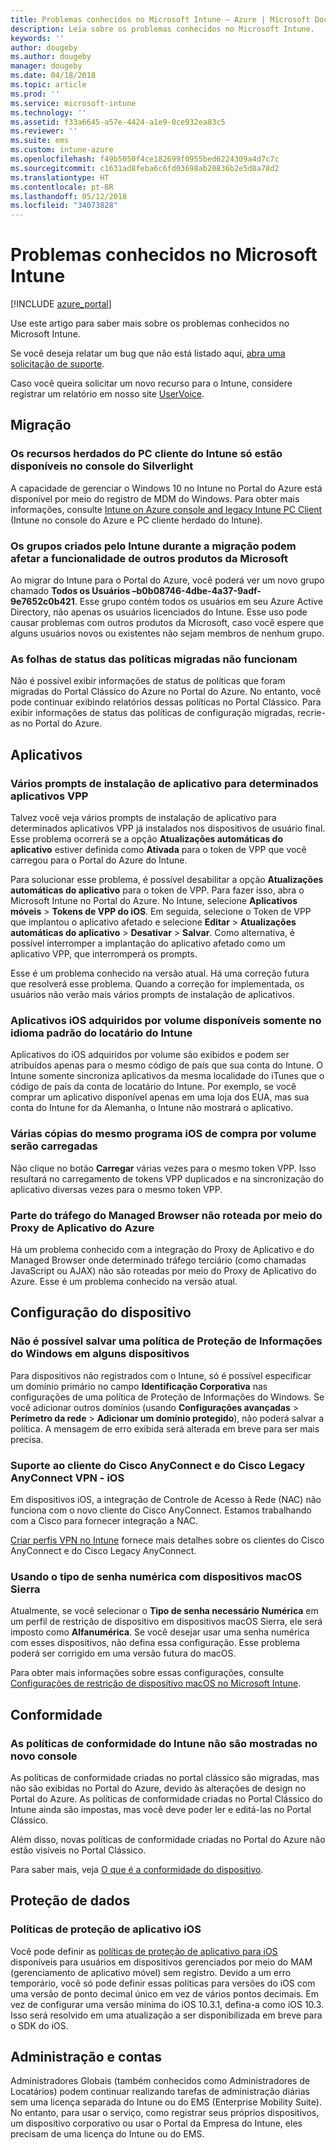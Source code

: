 ```yaml
---
title: Problemas conhecidos no Microsoft Intune – Azure | Microsoft Docs
description: Leia sobre os problemas conhecidos no Microsoft Intune.
keywords: ''
author: dougeby
ms.author: dougeby
manager: dougeby
ms.date: 04/18/2018
ms.topic: article
ms.prod: ''
ms.service: microsoft-intune
ms.technology: ''
ms.assetid: f33a6645-a57e-4424-a1e9-0ce932ea83c5
ms.reviewer: ''
ms.suite: ems
ms.custom: intune-azure
ms.openlocfilehash: f49b5050f4ce182699f0955bed6224309a4d7c7c
ms.sourcegitcommit: c1631ad8feba6c6fd03698ab20836b2e5d8a78d2
ms.translationtype: HT
ms.contentlocale: pt-BR
ms.lasthandoff: 05/12/2018
ms.locfileid: "34073828"
---
```

# <a name="known-issues-in-microsoft-intune"></a>Problemas conhecidos no Microsoft Intune


[!INCLUDE [azure_portal](./includes/azure_portal.md)]

Use este artigo para saber mais sobre os problemas conhecidos no Microsoft Intune.

Se você deseja relatar um bug que não está listado aqui, [abra uma solicitação de suporte](get-support.md).

Caso você queira solicitar um novo recurso para o Intune, considere registrar um relatório em nosso site [UserVoice](https://microsoftintune.uservoice.com/forums/291681-ideas/category/189016-azure-admin-console).

## <a name="migration"></a>Migração

### <a name="intune-legacy-pc-client-features-are-only-available-in-the-silverlight-console"></a>Os recursos herdados do PC cliente do Intune só estão disponíveis no console do Silverlight

A capacidade de gerenciar o Windows 10 no Intune no Portal do Azure está disponível por meio do registro de MDM do Windows. Para obter mais informações, consulte [Intune on Azure console and legacy Intune PC Client](https://docs.microsoft.com/intune-classic/deploy-use/intune-on-azure) (Intune no console do Azure e PC cliente herdado do Intune).

### <a name="groups-created-by-intune-during-migration-might-affect-functionality-of-other-microsoft-products"></a>Os grupos criados pelo Intune durante a migração podem afetar a funcionalidade de outros produtos da Microsoft

Ao migrar do Intune para o Portal do Azure, você poderá ver um novo grupo chamado **Todos os Usuários –b0b08746-4dbe-4a37-9adf-9e7652c0b421**. Esse grupo contém todos os usuários em seu Azure Active Directory, não apenas os usuários licenciados do Intune. Esse uso pode causar problemas com outros produtos da Microsoft, caso você espere que alguns usuários novos ou existentes não sejam membros de nenhum grupo.

### <a name="status-blades-for-migrated-policies-do-not-work"></a>As folhas de status das políticas migradas não funcionam

Não é possível exibir informações de status de políticas que foram migradas do Portal Clássico do Azure no Portal do Azure. No entanto, você pode continuar exibindo relatórios dessas políticas no Portal Clássico. Para exibir informações de status das políticas de configuração migradas, recrie-as no Portal do Azure.

## <a name="apps"></a>Aplicativos


### <a name="multiple-app-install-prompts-for-certain-vpp-apps"></a>Vários prompts de instalação de aplicativo para determinados aplicativos VPP
Talvez você veja vários prompts de instalação de aplicativo para determinados aplicativos VPP já instalados nos dispositivos de usuário final. Esse problema ocorrerá se a opção **Atualizações automáticas do aplicativo** estiver definida como **Ativada** para o token de VPP que você carregou para o Portal do Azure do Intune.    

Para solucionar esse problema, é possível desabilitar a opção **Atualizações automáticas do aplicativo** para o token de VPP. Para fazer isso, abra o Microsoft Intune no Portal do Azure. No Intune, selecione **Aplicativos móveis** > **Tokens de VPP do iOS**. Em seguida, selecione o Token de VPP que implantou o aplicativo afetado e selecione **Editar** > **Atualizações automáticas do aplicativo** > **Desativar** > **Salvar**. Como alternativa, é possível interromper a implantação do aplicativo afetado como um aplicativo VPP, que interromperá os prompts.    

Esse é um problema conhecido na versão atual. Há uma correção futura que resolverá esse problema. Quando a correção for implementada, os usuários não verão mais vários prompts de instalação de aplicativos.

### <a name="ios-volume-purchased-apps-only-available-in-default-intune-tenant-language"></a>Aplicativos iOS adquiridos por volume disponíveis somente no idioma padrão do locatário do Intune
Aplicativos do iOS adquiridos por volume são exibidos e podem ser atribuídos apenas para o mesmo código de país que sua conta do Intune. O Intune somente sincroniza aplicativos da mesma localidade do iTunes que o código de país da conta de locatário do Intune. Por exemplo, se você comprar um aplicativo disponível apenas em uma loja dos EUA, mas sua conta do Intune for da Alemanha, o Intune não mostrará o aplicativo.

### <a name="multiple-copies-of-the-same-ios-volume-purchase-program-are-uploaded"></a>Várias cópias do mesmo programa iOS de compra por volume serão carregadas
Não clique no botão **Carregar** várias vezes para o mesmo token VPP. Isso resultará no carregamento de tokens VPP duplicados e na sincronização do aplicativo diversas vezes para o mesmo token VPP.

### <a name="some-managed-browser-traffic-not-routed-through-azure-app-proxy----2463492---"></a>Parte do tráfego do Managed Browser não roteada por meio do Proxy de Aplicativo do Azure <!-- 2463492 -->
Há um problema conhecido com a integração do Proxy de Aplicativo e do Managed Browser onde determinado tráfego terciário (como chamadas JavaScript ou AJAX) não são roteadas por meio do Proxy de Aplicativo do Azure. Esse é um problema conhecido na versão atual.  

<!-- ## Groups -->

## <a name="device-configuration"></a>Configuração do dispositivo

### <a name="you-cannot-save-a-windows-information-protection-policy-for-some-devices"></a>Não é possível salvar uma política de Proteção de Informações do Windows em alguns dispositivos

Para dispositivos não registrados com o Intune, só é possível especificar um domínio primário no campo **Identificação Corporativa** nas configurações de uma política de Proteção de Informações do Windows.
Se você adicionar outros domínios (usando **Configurações avançadas** > **Perímetro da rede** > **Adicionar um domínio protegido**), não poderá salvar a política. A mensagem de erro exibida será alterada em breve para ser mais precisa.

### <a name="cisco-anyconnect-and-cisco-legacy-anyconnect-vpn-client-support---ios"></a>Suporte ao cliente do Cisco AnyConnect e do Cisco Legacy AnyConnect VPN - iOS

Em dispositivos iOS, a integração de Controle de Acesso à Rede (NAC) não funciona com o novo cliente do Cisco AnyConnect. Estamos trabalhando com a Cisco para fornecer integração a NAC.

[Criar perfis VPN no Intune](vpn-settings-ios.md) fornece mais detalhes sobre os clientes do Cisco AnyConnect e do Cisco Legacy AnyConnect.

### <a name="using-the-numeric-password-type-with-macos-sierra-devices"></a>Usando o tipo de senha numérica com dispositivos macOS Sierra

Atualmente, se você selecionar o **Tipo de senha necessário** **Numérica** em um perfil de restrição de dispositivo em dispositivos macOS Sierra, ele será imposto como **Alfanumérica**. Se você desejar usar uma senha numérica com esses dispositivos, não defina essa configuração.
Esse problema poderá ser corrigido em uma versão futura do macOS.

Para obter mais informações sobre essas configurações, consulte [Configurações de restrição de dispositivo macOS no Microsoft Intune](device-restrictions-macos.md).

## <a name="compliance"></a>Conformidade

### <a name="compliance-policies-from-intune-do-not-show-up-in-new-console"></a>As políticas de conformidade do Intune não são mostradas no novo console

As políticas de conformidade criadas no portal clássico são migradas, mas não são exibidas no Portal do Azure, devido às alterações de design no Portal do Azure. As políticas de conformidade criadas no Portal Clássico do Intune ainda são impostas, mas você deve poder ler e editá-las no Portal Clássico.

Além disso, novas políticas de conformidade criadas no Portal do Azure não estão visíveis no Portal Clássico.

Para saber mais, veja [O que é a conformidade do dispositivo](device-compliance.md).

<!-- ## Enrollment -->


## <a name="data-protection"></a>Proteção de dados

### <a name="ios-app-protection-policies"></a>Políticas de proteção de aplicativo iOS

Você pode definir as [políticas de proteção de aplicativo para iOS](app-protection-policy-settings-ios.md) disponíveis para usuários em dispositivos gerenciados por meio do MAM (gerenciamento de aplicativo móvel) sem registro. Devido a um erro temporário, você só pode definir essas políticas para versões do iOS com uma versão de ponto decimal único em vez de vários pontos decimais. Em vez de configurar uma versão mínima do iOS 10.3.1, defina-a como iOS 10.3. Isso será resolvido em uma atualização a ser disponibilizada em breve para o SDK do iOS.


## <a name="administration-and-accounts"></a>Administração e contas

Administradores Globais (também conhecidos como Administradores de Locatários) podem continuar realizando tarefas de administração diárias sem uma licença separada do Intune ou do EMS (Enterprise Mobility Suite). No entanto, para usar o serviço, como registrar seus próprios dispositivos, um dispositivo corporativo ou usar o Portal da Empresa do Intune, eles precisam de uma licença do Intune ou do EMS.

<!-- ## Additional items -->
